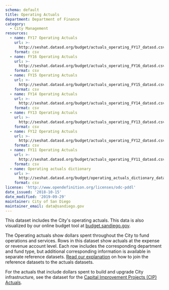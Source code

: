```yaml
---
schema: default
title: Operating Actuals
department: Department of Finance
category:
  - City Management
resources:
  - name: FY17 Operating Actuals
    url: >-
      http://seshat.datasd.org/budget/actuals_operating_FY17_datasd.csv
    format: csv
  - name: FY16 Operating Actuals
    url: >-
      http://seshat.datasd.org/budget/actuals_operating_FY16_datasd.csv
    format: csv
  - name: FY15 Operating Actuals
    url: >-
      http://seshat.datasd.org/budget/actuals_operating_FY15_datasd.csv
    format: csv
  - name: FY14 Operating Actuals
    url: >-
      http://seshat.datasd.org/budget/actuals_operating_FY14_datasd.csv
    format: csv
  - name: FY13 Operating Actuals
    url: >-
      http://seshat.datasd.org/budget/actuals_operating_FY13_datasd.csv
    format: csv
  - name: FY12 Operating Actuals
    url: >-
      http://seshat.datasd.org/budget/actuals_operating_FY12_datasd.csv
    format: csv
  - name: FY11 Operating Actuals
    url: >-
      http://seshat.datasd.org/budget/actuals_operating_FY11_datasd.csv
    format: csv
  - name: Operating actuals dictionary
    url: >-
      http://seshat.datasd.org/budget/operating_actuals_dictionary_datasd.csv
    format: csv
license: 'http://www.opendefinition.org/licenses/odc-pddl'
date_issued: '2018-10-15'
date_modified: '2019-09-29'
maintainer: City of San Diego
maintainer_email: data@sandiego.gov
---
```

This dataset includes the City's operating actuals. This data is also visualized by our online budget tool at [budget.sandiego.gov](https://budget.sandiego.gov/transparency#/).
<!--more-->

The Operating actuals show dollars spent throughout the City to fund operations and services. Rows in this dataset show actuals at the expense or revenue account level. Each row includes the corresponding department and fund type, but additional corresponding information is available in separate reference datasets. [Read our explanation](/budget-topic/) on how to join the reference datasets to the actuals datasets.

For the actuals that include dollars spent to build and upgrade City infrastructure, see the dataset for the [Capital Improvement Projects (CIP) Actuals](/datasets/capital-actuals-fy/).
